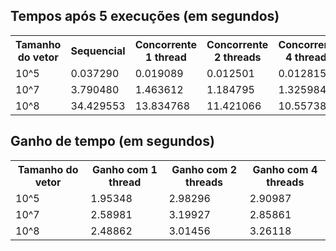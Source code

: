 ## Tempos após 5 execuções (em segundos)

<table>
  
  <tr>
    <th>Tamanho do vetor</th>
    <th>Sequencial</th>
    <th>Concorrente 1 thread</th>
    <th>Concorrente 2 threads</th>
    <th>Concorrente 4 threads</th>
  </tr>
  <tr>
    <td>10^5</td>
    <td>0.037290</td>
    <td>0.019089</td>
    <td>0.012501</td>
    <td>0.012815</td>
  </tr>
  <tr>
    <td>10^7</td>
    <td>3.790480</td>
    <td>1.463612</td>
    <td>1.184795</td>
    <td>1.325984</td>
  </tr>
  <tr>
    <td>10^8</td>
    <td>34.429553</td>
    <td>13.834768</td>
    <td>11.421066</td>
    <td>10.557385</td>
  </tr>
</table>

## Ganho de tempo (em segundos)

<table>
  
  <tr>
    <th>Tamanho do vetor</th>
    <th>Ganho com 1 thread</th>
    <th>Ganho com 2 threads</th>
    <th>Ganho com 4 threads</th>
  </tr>
  <tr>
    <td>10^5</td>
    <td>1.95348</td>
    <td>2.98296</td>
    <td>2.90987</td>
  </tr>
  <tr>
    <td>10^7</td>
    <td>2.58981</td>
    <td>3.19927</td>
    <td>2.85861</td>
  </tr>
  <tr>
    <td>10^8</td>
    <td>2.48862</td>
    <td>3.01456</td>
    <td>3.26118</td>
  </tr>
</table>
